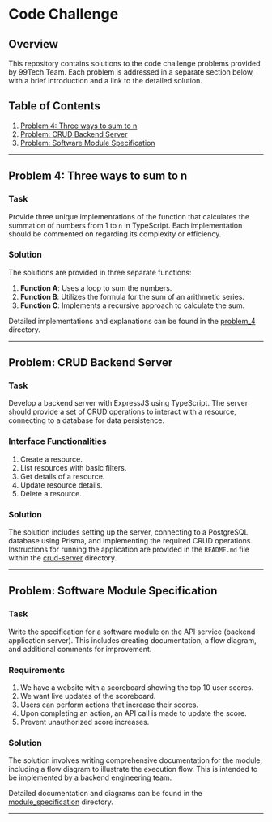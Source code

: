 # Code Challenge

## Overview

This repository contains solutions to the code challenge problems provided by 99Tech Team. Each problem is addressed in a separate section below, with a brief introduction and a link to the detailed solution.

## Table of Contents

1. [Problem 4: Three ways to sum to n](#problem-4-three-ways-to-sum-to-n)
2. [Problem: CRUD Backend Server](#problem-crud-backend-server)
3. [Problem: Software Module Specification](#problem-software-module-specification)

---

## Problem 4: Three ways to sum to n

### Task

Provide three unique implementations of the function that calculates the summation of numbers from 1 to `n` in TypeScript. Each implementation should be commented on regarding its complexity or efficiency.

### Solution

The solutions are provided in three separate functions:

1. **Function A**: Uses a loop to sum the numbers.
2. **Function B**: Utilizes the formula for the sum of an arithmetic series.
3. **Function C**: Implements a recursive approach to calculate the sum.

Detailed implementations and explanations can be found in the [problem_4](./problem_4) directory.

---

## Problem: CRUD Backend Server

### Task

Develop a backend server with ExpressJS using TypeScript. The server should provide a set of CRUD operations to interact with a resource, connecting to a database for data persistence.

### Interface Functionalities

1. Create a resource.
2. List resources with basic filters.
3. Get details of a resource.
4. Update resource details.
5. Delete a resource.

### Solution

The solution includes setting up the server, connecting to a PostgreSQL database using Prisma, and implementing the required CRUD operations. Instructions for running the application are provided in the `README.md` file within the [crud-server](./problem_5/crud-server) directory.

---

## Problem: Software Module Specification

### Task

Write the specification for a software module on the API service (backend application server). This includes creating documentation, a flow diagram, and additional comments for improvement.

### Requirements

1. We have a website with a scoreboard showing the top 10 user scores.
2. We want live updates of the scoreboard.
3. Users can perform actions that increase their scores.
4. Upon completing an action, an API call is made to update the score.
5. Prevent unauthorized score increases.

### Solution

The solution involves writing comprehensive documentation for the module, including a flow diagram to illustrate the execution flow. This is intended to be implemented by a backend engineering team.

Detailed documentation and diagrams can be found in the [module_specification](./problem_6) directory.

---
